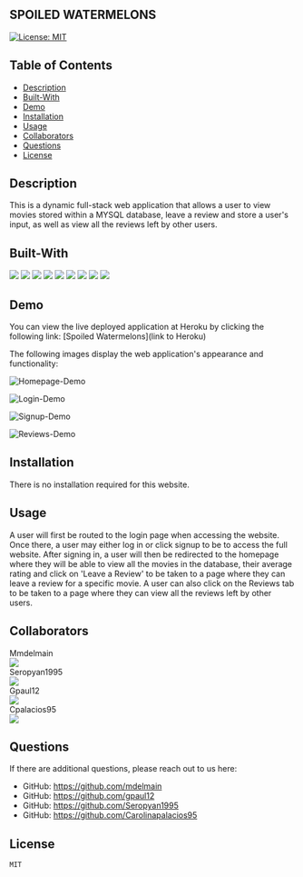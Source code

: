 ## SPOILED WATERMELONS

[![License: MIT](https://img.shields.io/badge/License-MIT-brightgreen.svg)](https://opensource.org/licenses/MIT)
    
## Table of Contents
* [Description](#description)
* [Built-With](#built-with)
* [Demo](#demo)
* [Installation](#installation)
* [Usage](#usage)
* [Collaborators](#collaborators)
* [Questions](#questions)
* [License](#license)

## Description
    
This is a dynamic full-stack web application that allows a user to view movies stored within a MYSQL database, leave a review and store a user's input, as well as view all the reviews left by other users.

## Built-With

<p>
  <img src="https://img.shields.io/badge/-Dotenv-ff69b4" />
  <img src="https://img.shields.io/badge/-Bcrypt-yellow" />
  <img src="https://img.shields.io/badge/-Handlebars-red" />
  <img src="https://img.shields.io/badge/-Express-brightgreen" />
  <img src="https://img.shields.io/badge/-Javascript-blueviolet" />
  <img src="https://img.shields.io/badge/-Heroku-grey" />
  <img src="https://img.shields.io/badge/MySql2-orange"  />
  <img src="https://img.shields.io/badge/-Node-green" />
  <img src="https://img.shields.io/badge/-SQL-blue" />
</p>

## Demo

You can view the live deployed application at Heroku by clicking the following link:
[Spoiled Watermelons](link to Heroku)

The following images display the web application's appearance and functionality:

![Homepage-Demo](./assets/homepage.PNG)

![Login-Demo](./assets/login.PNG)

![Signup-Demo](./assets/signup.PNG)

![Reviews-Demo](./assets/review.PNG)

## Installation

There is no installation required for this website.

## Usage

A user will first be routed to the login page when accessing the website. Once there, a user may either log in or click signup to be to access the full website. After signing in, a user will then be redirected to the homepage where they will be able to view all the movies in the database, their average rating and click on 'Leave a Review' to be taken to a page where they can leave a review for a specific movie. A user can also click on the Reviews tab to be taken to a page where they can view all the reviews left by other users. 

## Collaborators

Mmdelmain <br>
<a href="https://github.com/mdelmain/">
  <img src="https://contrib.rocks/image?repo=mdelmain/test-repo" />
</a><br>
Seropyan1995 <br>
<a href="https://github.com/Seropyan1995/Coding-Activities/graphs/contributors">
  <img src="https://contrib.rocks/image?repo=Seropyan1995/Coding-Activities" />
</a><br>
Gpaul12 <br>
<a href="https://github.com/gpaul12/Tech-Blog/graphs/contributors">
  <img src="https://contrib.rocks/image?repo=gpaul12/Tech-Blog" />
</a><br>
Cpalacios95 <br>
<a href="https://github.com/Carolinapalacios95/">
  <img src="https://contrib.rocks/image?repo=Carolinapalacios95/portfolio" />
</a><br>

## Questions

If there are additional questions, please reach out to us here: 

* GitHub: https://github.com/mdelmain
* GitHub: https://github.com/gpaul12
* GitHub: https://github.com/Seropyan1995
* GitHub: https://github.com/Carolinapalacios95

## License
        
    MIT